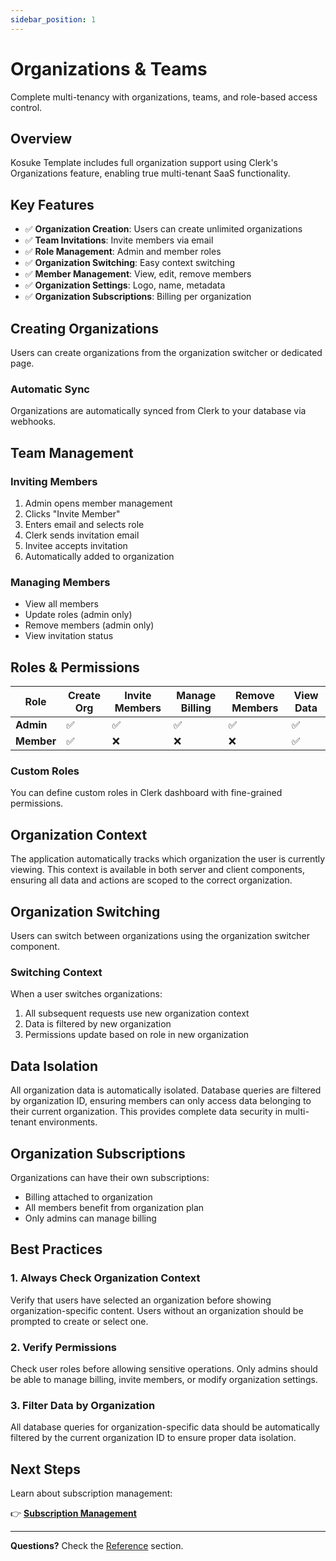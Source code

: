 ```yaml
---
sidebar_position: 1
---
```


# Organizations & Teams

Complete multi-tenancy with organizations, teams, and role-based access control.

## Overview

Kosuke Template includes full organization support using Clerk's Organizations feature, enabling true multi-tenant SaaS functionality.

## Key Features

- ✅ **Organization Creation**: Users can create unlimited organizations
- ✅ **Team Invitations**: Invite members via email
- ✅ **Role Management**: Admin and member roles
- ✅ **Organization Switching**: Easy context switching
- ✅ **Member Management**: View, edit, remove members
- ✅ **Organization Settings**: Logo, name, metadata
- ✅ **Organization Subscriptions**: Billing per organization

## Creating Organizations

Users can create organizations from the organization switcher or dedicated page.

### Automatic Sync

Organizations are automatically synced from Clerk to your database via webhooks.

## Team Management

### Inviting Members

1. Admin opens member management
2. Clicks "Invite Member"
3. Enters email and selects role
4. Clerk sends invitation email
5. Invitee accepts invitation
6. Automatically added to organization

### Managing Members

- View all members
- Update roles (admin only)
- Remove members (admin only)
- View invitation status

## Roles & Permissions

| Role       | Create Org | Invite Members | Manage Billing | Remove Members | View Data |
| ---------- | ---------- | -------------- | -------------- | -------------- | --------- |
| **Admin**  | ✅         | ✅             | ✅             | ✅             | ✅        |
| **Member** | ✅         | ❌             | ❌             | ❌             | ✅        |

### Custom Roles

You can define custom roles in Clerk dashboard with fine-grained permissions.

## Organization Context

The application automatically tracks which organization the user is currently viewing. This context is available in both server and client components, ensuring all data and actions are scoped to the correct organization.

## Organization Switching

Users can switch between organizations using the organization switcher component.

### Switching Context

When a user switches organizations:

1. All subsequent requests use new organization context
2. Data is filtered by new organization
3. Permissions update based on role in new organization

## Data Isolation

All organization data is automatically isolated. Database queries are filtered by organization ID, ensuring members can only access data belonging to their current organization. This provides complete data security in multi-tenant environments.

## Organization Subscriptions

Organizations can have their own subscriptions:

- Billing attached to organization
- All members benefit from organization plan
- Only admins can manage billing

## Best Practices

### 1. Always Check Organization Context

Verify that users have selected an organization before showing organization-specific content. Users without an organization should be prompted to create or select one.

### 2. Verify Permissions

Check user roles before allowing sensitive operations. Only admins should be able to manage billing, invite members, or modify organization settings.

### 3. Filter Data by Organization

All database queries for organization-specific data should be automatically filtered by the current organization ID to ensure proper data isolation.

## Next Steps

Learn about subscription management:

👉 **[Subscription Management](./subscription-management)**

---

**Questions?** Check the [Reference](../../reference/commands) section.

